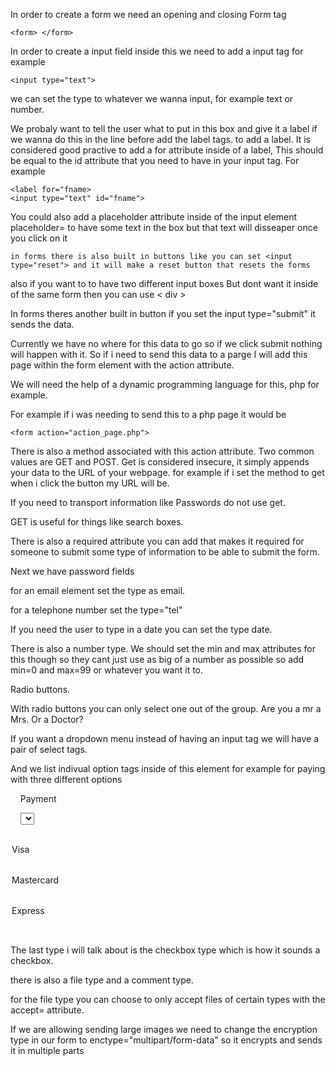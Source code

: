 

In order to create a form we need an opening and closing Form tag 

	<form> </form>

In order to create a input field inside this we need to add a input tag for example

	<input type="text"> 
we can set the type to whatever we wanna input, for example text or number.

We probaly want to tell the user what to put in this box and give it a label if we wanna do this in the line before add the label tags.  to add a label. It is considered good practive to add a for attribute inside of a label, This should be equal to the id attribute that you need to have in your input tag. For example

	<label for="fname>
	<input type="text" id="fname">



You could also add a placeholder attribute inside of the input element placeholder= to have some text in the box but that text will disseaper once you click on it 


	in forms there is also built in buttons like you can set <input type="reset"> and it will make a reset button that resets the forms




also if you want to to have two different input boxes But dont want it inside of the same form then you can use < div >




In forms theres another built in button if you set the input type="submit" it sends the data.

Currently we have no where for this data to go so if we click submit nothing will happen with it. So if i need to send this data to a parge I will add this page within the form element with the action attribute.


We will need the help of a dynamic programming language for this, php for example. 

For example if i was needing to send this to a php page it would be 

	<form action="action_page.php">

There is also a method associated with this action attribute. Two common values are GET and POST. Get is considered insecure, it simply appends your data to the URL of your webpage.  for example if i set the method to get when i click the button my URL will be.


If you need to transport information like Passwords do not use get.

GET is useful for things like search boxes.



There is also a required attribute you can add that makes it required for someone to submit some type of information to be able to submit the form.




Next we have password fields


for an email element set the type as email.




for a telephone number set the type="tel" 





If you need the user to type in a date you can set the type date.





There is also a number type. We should set the min and max attributes for this though so they cant just use as big of a number as possible so add min=0 and max=99 or whatever you want it to.





Radio buttons.

With radio buttons you can only select one out of the group. Are you a mr a Mrs. Or a Doctor?



If you want a dropdown menu instead of having  an input tag we will have a pair of select tags.

And we list indivual option tags inside of this element for example for paying with three different options



    <label> Payment</label>

    <select>

        <option> Visa</option>

        <option> Mastercard</option>

        <option> Express</option>

  

    </select>






The last type i will talk about is the checkbox type which is how it sounds a checkbox.




there is also a file type and a comment type. 


for the file type you can choose to only accept files of certain types with the accept= attribute.



If we are allowing sending large images we need to change the encryption type in our form to enctype="multipart/form-data" so it encrypts and sends it in multiple parts 